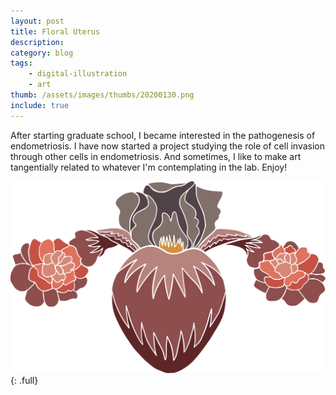 ```yaml
---
layout: post
title: Floral Uterus
description: 
category: blog
tags: 
    - digital-illustration 
    - art
thumb: /assets/images/thumbs/20200130.png
include: true
---
```


After starting graduate school, I became interested in the pathogenesis of endometriosis. I have now started a project studying the role of cell invasion through other cells in endometriosis. And sometimes, I like to make art tangentially related to whatever I'm contemplating in the lab. Enjoy!

![Floral Uterus](/assets/images/floraluterus.png){: .full}